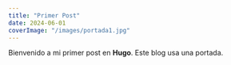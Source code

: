 ```yaml
---
title: "Primer Post"
date: 2024-06-01
coverImage: "/images/portada1.jpg"
---
```


Bienvenido a mi primer post en **Hugo**. Este blog usa una portada.
